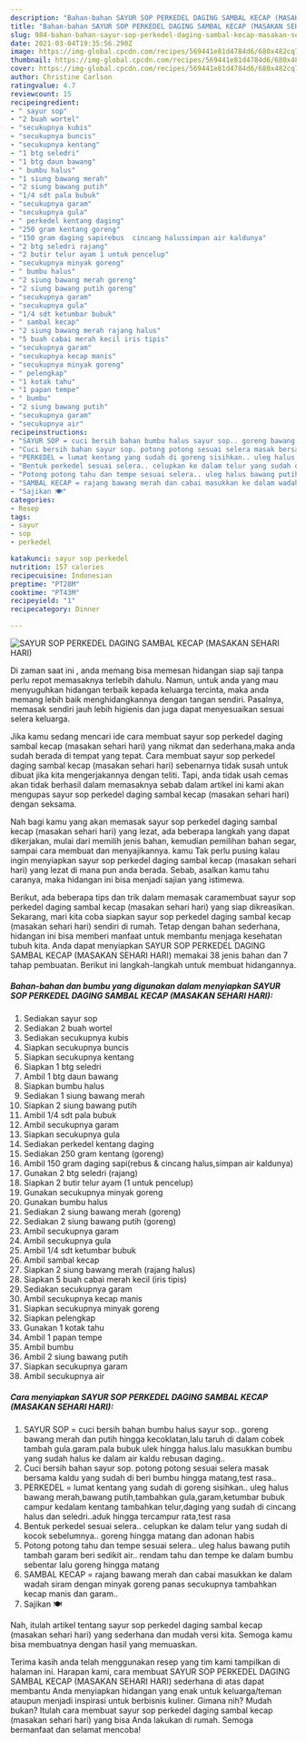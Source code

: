```yaml
---
description: "Bahan-bahan SAYUR SOP PERKEDEL DAGING SAMBAL KECAP (MASAKAN SEHARI HARI) Sederhana dan Mudah Dibuat"
title: "Bahan-bahan SAYUR SOP PERKEDEL DAGING SAMBAL KECAP (MASAKAN SEHARI HARI) Sederhana dan Mudah Dibuat"
slug: 984-bahan-bahan-sayur-sop-perkedel-daging-sambal-kecap-masakan-sehari-hari-sederhana-dan-mudah-dibuat
date: 2021-03-04T19:35:56.290Z
image: https://img-global.cpcdn.com/recipes/569441e81d4784d6/680x482cq70/sayur-sop-perkedel-daging-sambal-kecap-masakan-sehari-hari-foto-resep-utama.jpg
thumbnail: https://img-global.cpcdn.com/recipes/569441e81d4784d6/680x482cq70/sayur-sop-perkedel-daging-sambal-kecap-masakan-sehari-hari-foto-resep-utama.jpg
cover: https://img-global.cpcdn.com/recipes/569441e81d4784d6/680x482cq70/sayur-sop-perkedel-daging-sambal-kecap-masakan-sehari-hari-foto-resep-utama.jpg
author: Christine Carlson
ratingvalue: 4.7
reviewcount: 15
recipeingredient:
- " sayur sop"
- "2 buah wortel"
- "secukupnya kubis"
- "secukupnya buncis"
- "secukupnya kentang"
- "1 btg seledri"
- "1 btg daun bawang"
- " bumbu halus"
- "1 siung bawang merah"
- "2 siung bawang putih"
- "1/4 sdt pala bubuk"
- "secukupnya garam"
- "secukupnya gula"
- " perkedel kentang daging"
- "250 gram kentang goreng"
- "150 gram daging sapirebus  cincang halussimpan air kaldunya"
- "2 btg seledri rajang"
- "2 butir telur ayam 1 untuk pencelup"
- "secukupnya minyak goreng"
- " bumbu halus"
- "2 siung bawang merah goreng"
- "2 siung bawang putih goreng"
- "secukupnya garam"
- "secukupnya gula"
- "1/4 sdt ketumbar bubuk"
- " sambal kecap"
- "2 siung bawang merah rajang halus"
- "5 buah cabai merah kecil iris tipis"
- "secukupnya garam"
- "secukupnya kecap manis"
- "secukupnya minyak goreng"
- " pelengkap"
- "1 kotak tahu"
- "1 papan tempe"
- " bumbu"
- "2 siung bawang putih"
- "secukupnya garam"
- "secukupnya air"
recipeinstructions:
- "SAYUR SOP = cuci bersih bahan bumbu halus sayur sop.. goreng bawang merah dan putih hingga kecoklatan,lalu taruh di dalam cobek tambah gula.garam.pala bubuk ulek hingga halus.lalu masukkan bumbu yang sudah halus ke dalam air kaldu rebusan daging.."
- "Cuci bersih bahan sayur sop. potong potong sesuai selera masak bersama kaldu yang sudah di beri bumbu hingga matang,test rasa.."
- "PERKEDEL = lumat kentang yang sudah di goreng sisihkan.. uleg halus bawang merah,bawang putih,tambahkan gula,garam,ketumbar bubuk campur kedalam kentang tambahkan telur,daging yang sudah di cincang halus dan seledri..aduk hingga tercampur rata,test rasa"
- "Bentuk perkedel sesuai selera.. celupkan ke dalam telur yang sudah di kocok sebelumnya.. goreng hingga matang dan adonan habis"
- "Potong potong tahu dan tempe sesuai selera.. uleg halus bawang putih tambah garam beri sedikit air.. rendam tahu dan tempe ke dalam bumbu sebentar lalu goreng hingga matang"
- "SAMBAL KECAP = rajang bawang merah dan cabai masukkan ke dalam wadah siram dengan minyak goreng panas secukupnya tambahkan kecap manis dan garam.."
- "Sajikan 🍽"
categories:
- Resep
tags:
- sayur
- sop
- perkedel

katakunci: sayur sop perkedel 
nutrition: 157 calories
recipecuisine: Indonesian
preptime: "PT28M"
cooktime: "PT43M"
recipeyield: "1"
recipecategory: Dinner

---
```



![SAYUR SOP PERKEDEL DAGING SAMBAL KECAP (MASAKAN SEHARI HARI)](https://img-global.cpcdn.com/recipes/569441e81d4784d6/680x482cq70/sayur-sop-perkedel-daging-sambal-kecap-masakan-sehari-hari-foto-resep-utama.jpg)

Di zaman  saat ini , anda memang bisa memesan hidangan siap saji tanpa perlu repot memasaknya terlebih dahulu. Namun, untuk anda yang mau menyuguhkan hidangan terbaik kepada keluarga tercinta, maka anda memang lebih baik menghidangkannya dengan tangan sendiri. Pasalnya, memasak sendiri jauh lebih higienis dan juga dapat menyesuaikan sesuai selera keluarga.

Jika kamu sedang mencari ide cara membuat sayur sop perkedel daging sambal kecap (masakan sehari hari) yang nikmat dan sederhana,maka anda sudah berada di tempat yang tepat. Cara membuat sayur sop perkedel daging sambal kecap (masakan sehari hari)  sebenarnya tidak susah untuk dibuat jika kita mengerjakannya dengan teliti. Tapi, anda tidak usah cemas akan tidak berhasil dalam memasaknya 
sebab dalam artikel ini kami akan mengupas sayur sop perkedel daging sambal kecap (masakan sehari hari) dengan seksama.  



Nah bagi kamu yang akan memasak sayur sop perkedel daging sambal kecap (masakan sehari hari) yang lezat, ada beberapa langkah yang dapat dikerjakan, mulai dari memilih jenis bahan, kemudian pemilihan bahan segar, sampai cara membuat dan menyajikannya. kamu Tak perlu pusing kalau ingin menyiapkan sayur sop perkedel daging sambal kecap (masakan sehari hari) yang lezat di mana pun anda berada. Sebab, asalkan kamu  tahu caranya, maka hidangan ini bisa menjadi sajian yang istimewa.

Berikut, ada beberapa tips dan trik dalam memasak caramembuat sayur sop perkedel daging sambal kecap (masakan sehari hari) yang siap dikreasikan. Sekarang, mari kita coba siapkan sayur sop perkedel daging sambal kecap (masakan sehari hari) sendiri di rumah. Tetap dengan bahan sederhana, hidangan ini bisa memberi manfaat untuk membantu menjaga kesehatan tubuh kita. Anda dapat menyiapkan SAYUR SOP PERKEDEL DAGING SAMBAL KECAP (MASAKAN SEHARI HARI) memakai 38 jenis bahan dan 7 tahap pembuatan. Berikut ini langkah-langkah untuk membuat hidangannya.

<!--inarticleads1-->

##### Bahan-bahan dan bumbu yang digunakan dalam menyiapkan SAYUR SOP PERKEDEL DAGING SAMBAL KECAP (MASAKAN SEHARI HARI):

1. Sediakan  sayur sop
1. Sediakan 2 buah wortel
1. Sediakan secukupnya kubis
1. Siapkan secukupnya buncis
1. Siapkan secukupnya kentang
1. Siapkan 1 btg seledri
1. Ambil 1 btg daun bawang
1. Siapkan  bumbu halus
1. Sediakan 1 siung bawang merah
1. Siapkan 2 siung bawang putih
1. Ambil 1/4 sdt pala bubuk
1. Ambil secukupnya garam
1. Siapkan secukupnya gula
1. Sediakan  perkedel kentang daging
1. Sediakan 250 gram kentang (goreng)
1. Ambil 150 gram daging sapi(rebus &amp; cincang halus,simpan air kaldunya)
1. Gunakan 2 btg seledri (rajang)
1. Siapkan 2 butir telur ayam (1 untuk pencelup)
1. Gunakan secukupnya minyak goreng
1. Gunakan  bumbu halus
1. Sediakan 2 siung bawang merah (goreng)
1. Sediakan 2 siung bawang putih (goreng)
1. Ambil secukupnya garam
1. Ambil secukupnya gula
1. Ambil 1/4 sdt ketumbar bubuk
1. Ambil  sambal kecap
1. Siapkan 2 siung bawang merah (rajang halus)
1. Siapkan 5 buah cabai merah kecil (iris tipis)
1. Sediakan secukupnya garam
1. Ambil secukupnya kecap manis
1. Siapkan secukupnya minyak goreng
1. Siapkan  pelengkap
1. Gunakan 1 kotak tahu
1. Ambil 1 papan tempe
1. Ambil  bumbu
1. Ambil 2 siung bawang putih
1. Siapkan secukupnya garam
1. Ambil secukupnya air




<!--inarticleads2-->

##### Cara menyiapkan SAYUR SOP PERKEDEL DAGING SAMBAL KECAP (MASAKAN SEHARI HARI):

1. SAYUR SOP = cuci bersih bahan bumbu halus sayur sop.. goreng bawang merah dan putih hingga kecoklatan,lalu taruh di dalam cobek tambah gula.garam.pala bubuk ulek hingga halus.lalu masukkan bumbu yang sudah halus ke dalam air kaldu rebusan daging..
1. Cuci bersih bahan sayur sop. potong potong sesuai selera masak bersama kaldu yang sudah di beri bumbu hingga matang,test rasa..
1. PERKEDEL = lumat kentang yang sudah di goreng sisihkan.. uleg halus bawang merah,bawang putih,tambahkan gula,garam,ketumbar bubuk campur kedalam kentang tambahkan telur,daging yang sudah di cincang halus dan seledri..aduk hingga tercampur rata,test rasa
1. Bentuk perkedel sesuai selera.. celupkan ke dalam telur yang sudah di kocok sebelumnya.. goreng hingga matang dan adonan habis
1. Potong potong tahu dan tempe sesuai selera.. uleg halus bawang putih tambah garam beri sedikit air.. rendam tahu dan tempe ke dalam bumbu sebentar lalu goreng hingga matang
1. SAMBAL KECAP = rajang bawang merah dan cabai masukkan ke dalam wadah siram dengan minyak goreng panas secukupnya tambahkan kecap manis dan garam..
1. Sajikan 🍽




Nah, itulah artikel tentang  sayur sop perkedel daging sambal kecap (masakan sehari hari)  yang sederhana dan mudah versi kita. Semoga kamu bisa membuatnya dengan hasil yang memuaskan. 

Terima kasih anda telah menggunakan resep yang tim kami tampilkan di halaman ini. Harapan kami, cara membuat  SAYUR SOP PERKEDEL DAGING SAMBAL KECAP (MASAKAN SEHARI HARI) sederhana di atas dapat membantu Anda menyiapkan hidangan yang enak untuk keluarga/teman ataupun menjadi inspirasi untuk berbisnis kuliner. Gimana nih? Mudah bukan? Itulah cara membuat sayur sop perkedel daging sambal kecap (masakan sehari hari) yang bisa Anda lakukan di rumah. Semoga bermanfaat dan selamat mencoba!

